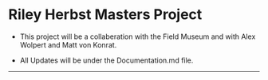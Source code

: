 # Riley Herbst Masters Project
- This project will be a collaberation with the Field Museum and with Alex Wolpert and Matt von Konrat. 

- All Updates will be under the Documentation.md file.
****

